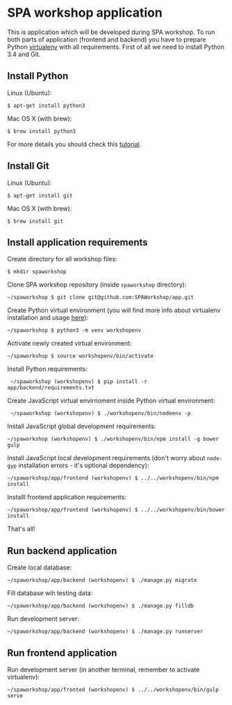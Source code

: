 # SPA workshop application

This is application which will be developed during SPA workshop. To run both
parts of application (frontend and backend) you have to prepare Python
[virtualenv](http://virtualenv.readthedocs.org) with all requirements. First
of all we need to install Python 3.4 and Git.

## Install Python

Linux (Ubuntu):

    $ apt-get install python3

Mac OS X (with brew):

    $ brew install python3

For more details you should check this
[tutorial](http://tutorial.djangogirls.org/python_installation/README.html).

## Install Git

Linux (Ubuntu):

    $ apt-get install git

Mac OS X (with brew):

    $ brew install git

## Install application requirements

Create directory for all workshop files:

    $ mkdir spaworkshop

Clone SPA workshop repository (inside `spaworkshop` directory):

    ~/spaworkshop $ git clone git@github.com:SPAWorkshop/app.git
    
Create Python virtual environment (you
will find more info about virtualenv installation and usage
[here](http://tutorial.djangogirls.org/django_installation/README.html)):

    ~/spaworkshop $ python3 -m venv workshopenv
    
Activate newly created virtual environment:
     
    ~/spaworkshop $ source workshopenv/bin/activate

Install Python requirements:

     ~/spaworkshop (workshopenv) $ pip install -r app/backend/requirements.txt
     
Create JavaScript virtual envirnoment inside Python virtual environment:

     ~/spaworkshop (workshopenv) $ ./workshopenv/bin/nodeenv -p
     
Install JavaScript global development requirements:
    
    ~/spaworkshop (workshopenv) $ ./workshopenv/bin/npm install -g bower gulp
    
Install JavaScript local development requirements (don't worry about `node-gyp`
installation errors - it's optional dependency):

    ~/spaworkshop/app/frontend (workshopenv) $ ../../workshopenv/bin/npm install

Installl frontend application requirements:

    ~/spaworkshop/app/frontend (workshopenv) $ ../../workshopenv/bin/bower install

That's all!

## Run backend application

Create local database:

    ~/spaworkshop/app/backend (workshopenv) $ ./manage.py migrate


Fill database wih testing data:

    ~/spaworkshop/app/backend (workshopenv) $ ./manage.py filldb


Run development server:

    ~/spaworkshop/app/backend (workshopenv) $ ./manage.py runserver


## Run frontend application

Run development server (in another terminal, remember to activate virtualenv):

    ~/spaworkshop/app/fronted (workshopenv) $ ../../workshopenv/bin/gulp serve
